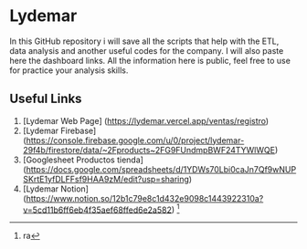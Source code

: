 # Lydemar
In this GitHub repository i will save all the scripts that help with the ETL, data analysis and another useful codes for the company.
I will also paste here the dashboard links.
All the information here is public, feel free to use for practice your analysis skills.

## Useful Links
1. [Lydemar Web Page] (https://lydemar.vercel.app/ventas/registro)
2. [Lydemar Firebase] (https://console.firebase.google.com/u/0/project/lydemar-29f4b/firestore/data/~2Fproducts~2FG9FUndmpBWF24TYWlWQE)
3. [Googlesheet Productos tienda] (https://docs.google.com/spreadsheets/d/1YDWs70Lbi0caJn7Qf9wNUPSKrtE1yfDLFFsf9HAA9zM/edit?usp=sharing)
4. [Lydemar Notion] (https://www.notion.so/12b1c79e8c1d432e9098c1443922310a?v=5cd11b6ff6eb4f35aef68ffed6e2a582) [^1]

[^1]: ra
